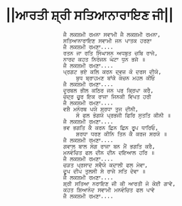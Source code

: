 # ||ਆਰਤੀ ਸ਼੍ਰੀ ਸਤਿਆਨਾਰਾਇਣ ਜੀ||

                      ਜੈ ਲਕਸ਼ਮੀ ਰਮਨਾ ਸਵਾਮੀ ਜੈ ਲਕਸ਼ਮੀ ਰਮਨਾ,
                      ਸਤਿਆਨਾਰਾਇਣ ਸਵਾਮੀ ਜਨ ਪਾਤਕ ਹਰਣਾ
                      ਜੈ ਲਕਸ਼ਮੀ ਰਮਣਾ....
                      ਰਤਨ ਜਾ ਰਤਿ ਸਿੰਘਾਸਨ ਅਧਬੁਤ ਚਬਿ ਰਾਜੇ,
                      ਨਾਰਦ ਕਹਤ ਨਿਰੰਜਨ ਘੰਟਾ ਧੁਨ ਭਜੇ ॥
                      ਜੈ ਲਕਸ਼ਮੀ ਰਮਣਾ....
                      ਪ੍ਰਗਟ ਭਏ ਕਲਿ ਕਰਨ ਦ੍ਵਜ ਕੋ ਦਰਸ ਦੀਯੋ,
                          ਬੁਧ ਬ੍ਰਾਹਮਣ ਬਾਂਕੇ ਕੰਚਨ ਮਹਲ ਕੀਓ
                      ਜੈ ਲਕਸ਼ਮੀ ਰਮਣਾ....
                      ਦੁਰਬਲ ਭੀਲ ਕਠਿਰ ਜਨ ਪਰ ਕ੍ਰਿਪਾ ਕਰੈ,
                      ਚੰਦ੍ਰ ਚੂਰ ਇਕ ਰਾਜਾ ਜਿਨਕੀ ਵਿਪਤ ਹਰੀ
                      ਜੈ ਲਕਸ਼ਮੀ ਰਮਣਾ....
                      ਵਸ਼ੈ ਮਨੋਰਥ ਪਯੋ ਸ਼੍ਰਧਾ ਤੁਜ ਦੀਨੀ,
                          ਸੋ ਫਲ ਭੋਗਯੋ ਪ੍ਰਭਜੀ ਫਿਰਿ ਸੁਤਤਿ ਕੀਨੀ ॥
                      ਜੈ ਲਕਸ਼ਮੀ ਰਮਣਾ....
                      ਭਵ ਭਗਤਿ ਕੈ ਕਰਨ ਛਿਨ ਛਿਨ ਰੂਪ ਧਾਰਿਓ,
                          ਸ਼ਰਧਾ ਧਰਣ ਕੀਨਿ ਤਿਨ ਕੈ ਕਰਜ ਸਰਯੋ ॥
                      ਜੈ ਲਕਸ਼ਮੀ ਰਮਣਾ....
                      ਗਵਾਲ ਬਾਲ ਸੰਗ ਰਾਜਾ ਬਨ ਮੈਂ ਭਗਤਿ ਕਰੈ,
                      ਮਨਵੰਚਿਤ ਫਲ ਦੀਨ ਦੀਨ ਦਇਆਲ ਹਰਿ ॥
                      ਜੈ ਲਕਸ਼ਮੀ ਰਮਣਾ....
                      ਚੜਤ ਪ੍ਰਸਾਦ ਸਵੈਯੋ ਕਦਾਲੀ ਫਲ ਮੇਵਾ,
                      ਦੂਪ ਦੀਪ ਤੁਲਸੀ ਸੇ ਰਾਜੇ ਸਤਿ ਦੇਵਾ ॥
                      ਜੈ ਲਕਸ਼ਮੀ ਰਮਣਾ....
                      ਸ਼੍ਰੀ ਸਤਿਆ ਨਰਾਇਣ ਜੀ ਕੀ ਆਰਤੀ ਜੋ ਕੋਈ ਗਾਵੇ,
                      ਕਹਤ ਸ਼ਿਆਨੰਦ ਸਵਾਮੀ ਮਨਵੰਚਿਤ ਫਲ ਪਾਵੇ
                      ਜੈ ਲਕਸ਼ਮੀ ਰਮਣਾ....